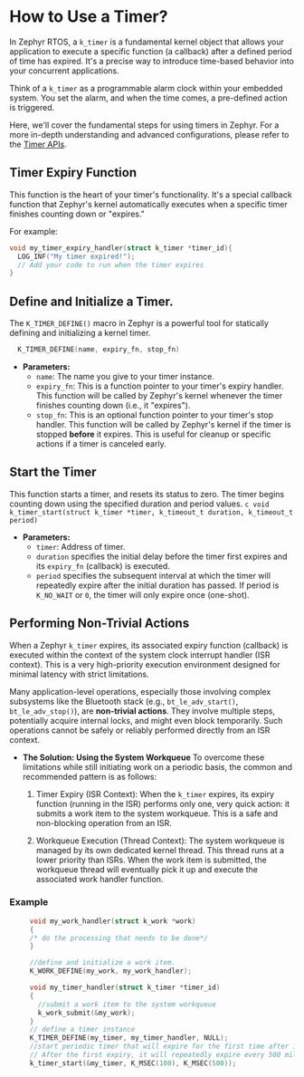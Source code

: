 # How to Use a Timer?

In Zephyr RTOS, a `k_timer` is a fundamental kernel object that allows your application to execute a specific function (a callback) after a defined period of time has expired. It's a precise way to introduce time-based behavior into your concurrent applications.

Think of a `k_timer` as a programmable alarm clock within your embedded system. You set the alarm, and when the time comes, a pre-defined action is triggered.

Here, we'll cover the fundamental steps for using timers in Zephyr. For a more in-depth understanding and advanced configurations, please refer to the [Timer APIs](https://docs.nordicsemi.com/bundle/ncs-2.5.0/page/zephyr/kernel/services/timing/timers.html). 

## Timer Expiry Function
This function is the heart of your timer's functionality. It's a special callback function that Zephyr's kernel automatically executes when a specific timer finishes counting down or "expires."    

For example:  
  ```c
  void my_timer_expiry_handler(struct k_timer *timer_id){
    LOG_INF("My timer expired!");
    // Add your code to run when the timer expires
  }
  ```

## Define and Initialize a Timer.
The `K_TIMER_DEFINE()` macro in Zephyr is a powerful tool for statically defining and initializing a kernel timer.  
  ```c
    K_TIMER_DEFINE(name, expiry_fn, stop_fn)
  ```

  - **Parameters:**    
      - `name`: The name you give to your timer instance.  
      - `expiry_fn`: This is a function pointer to your timer's expiry handler. This function will be called by Zephyr's kernel whenever the timer finishes counting down (i.e., it "expires"). 
      - `stop_fn`: This is an optional function pointer to your timer's stop handler. This function will be called by Zephyr's kernel if the timer is stopped **before** it expires. This is useful for cleanup or specific actions if a timer is canceled early.


## Start the Timer 
This function starts a timer, and resets its status to zero. The timer begins counting down using the specified duration and period values.
    ```c
    void k_timer_start(struct k_timer *timer, k_timeout_t duration, k_timeout_t period)
    ```
  - **Parameters:**
    - `timer`: Address of timer.
    - `duration`  specifies the initial delay before the timer first expires and its `expiry_fn` (callback) is executed.
    - `period` specifies the subsequent interval at which the timer will repeatedly expire after the initial duration has passed. If period is `K_NO_WAIT` or `0`, the timer will only expire once (one-shot).

## Performing Non-Trivial Actions

When a Zephyr `k_timer` expires, its associated expiry function (callback) is executed within the context of the system clock interrupt handler (ISR context). This is a very high-priority execution environment designed for minimal latency with strict limitations.

Many application-level operations, especially those involving complex subsystems like the Bluetooth stack (e.g., `bt_le_adv_start()`, `bt_le_adv_stop()`), are **non-trivial actions**. They involve multiple steps, potentially acquire internal locks, and might even block temporarily. Such operations cannot be safely or reliably performed directly from an ISR context.

- **The Solution: Using the System Workqueue**
To overcome these limitations while still initiating work on a periodic basis, the common and recommended pattern is as follows:

    1. Timer Expiry (ISR Context): When the `k_timer` expires, its expiry function (running in the ISR) performs only one, very quick action: it submits a work item to the system workqueue. This is a safe and non-blocking operation from an ISR.

    2. Workqueue Execution (Thread Context): The system workqueue is managed by its own dedicated kernel thread. This thread runs at a lower priority than ISRs. When the work item is submitted, the workqueue thread will eventually pick it up and execute the associated work handler function.   

### Example
   

   ```c
        void my_work_handler(struct k_work *work)
        {
        /* do the processing that needs to be done*/
        }

        //define and initialize a work item.
        K_WORK_DEFINE(my_work, my_work_handler);

        void my_timer_handler(struct k_timer *timer_id)
        {
          //submit a work item to the system workqueue
          k_work_submit(&my_work);
        }
        // define a timer instance
        K_TIMER_DEFINE(my_timer, my_timer_handler, NULL);
        //start periodic timer that will expire for the first time after 100 milliseconds.
        // After the first expiry, it will repeatedly expire every 500 milliseconds.
        k_timer_start(&my_timer, K_MSEC(100), K_MSEC(500));
  ```
